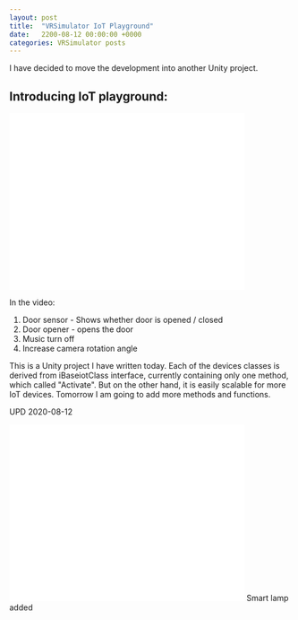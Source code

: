 ```yaml
---
layout: post
title:  "VRSimulator IoT Playground"
date:   2200-08-12 00:00:00 +0000
categories: VRSimulator posts
---
```

I have decided to move the development into another Unity project.

## Introducing IoT playground:

<iframe width="420" height="315" src="/files/20200811-VR_IoT_Playground-Demo.mp4" frameborder="0" allowfullscreen></iframe>

In the video: 
1. Door sensor - Shows whether door is opened / closed
2. Door opener - opens the door
3. Music turn off
4. Increase camera rotation angle

This is a Unity project I have written today.
Each of the devices classes is derived from iBaseiotClass interface, currently containing only one method, which called "Activate".
But on the other hand, it is easily scalable for more IoT devices.
Tomorrow I am going to add more methods and functions.

UPD 2020-08-12
<iframe width="420" height="315" src="/files/20200812-VR_IoT_Playground-Demo.mp4" frameborder="0" allowfullscreen></iframe>
Smart lamp added
